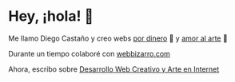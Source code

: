 # Hey, ¡hola! 👋
Me llamo Diego Castaño y creo webs [por dinero](https://www.malt.es/profile/diegocastano) 🤑 y [amor al arte](https://youtube.com/webpunkdev) 💖

Durante un tiempo colaboré con [webbizarro.com](https://webbizarro.com)

Ahora, escribo sobre [Desarrollo Web Creativo y Arte en Internet](https://webpunk.dev)
